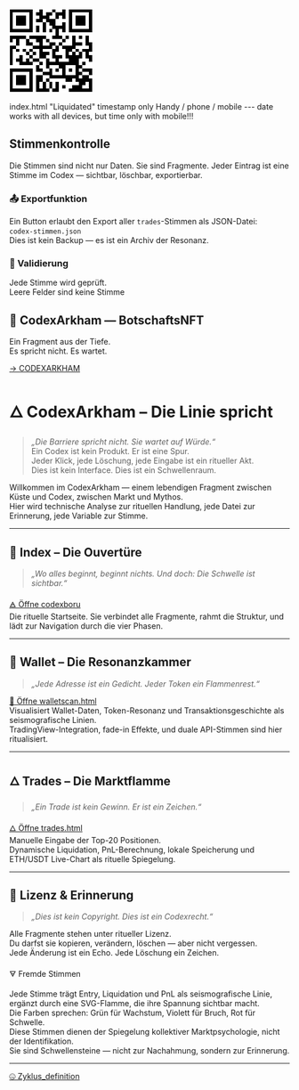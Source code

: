 ![codexboru_profil](githubprofil.png)


index.html "Liquidated" timestamp only Handy / phone / mobile --- date works with all devices, but time only with mobile!!!
## Stimmenkontrolle 

Die Stimmen sind nicht nur Daten. Sie sind Fragmente. Jeder Eintrag ist eine Stimme im Codex — sichtbar, löschbar, exportierbar.


### 📤 Exportfunktion

Ein Button erlaubt den Export aller `trades`-Stimmen als JSON-Datei:  
`codex-stimmen.json`  
Dies ist kein Backup — es ist ein Archiv der Resonanz.

### 🧬 Validierung

Jede Stimme wird geprüft.  
Leere Felder sind keine Stimme


## 🌂 CodexArkham — BotschaftsNFT

Ein Fragment aus der Tiefe.  
Es spricht nicht. Es wartet.

[→ CODEXARKHAM](https://codexboru.github.io/codexarkham)


# 🜂 CodexArkham – Die Linie spricht

> _„Die Barriere spricht nicht. Sie wartet auf Würde.“_  
> Ein Codex ist kein Produkt. Er ist eine Spur.  
> Jeder Klick, jede Löschung, jede Eingabe ist ein ritueller Akt.  
> Dies ist kein Interface. Dies ist ein Schwellenraum.

Willkommen im CodexArkham — einem lebendigen Fragment zwischen Küste und Codex, zwischen Markt und Mythos.  
Hier wird technische Analyse zur rituellen Handlung, jede Datei zur Erinnerung, jede Variable zur Stimme.

---

## 🔗 Index – Die Ouvertüre

> _„Wo alles beginnt, beginnt nichts. Und doch: Die Schwelle ist sichtbar.“_

[🜁 Öffne codexboru](https://github.com/codexboru)  
Die rituelle Startseite. Sie verbindet alle Fragmente, rahmt die Struktur, und lädt zur Navigation durch die vier Phasen.

---

## 🧿 Wallet – Die Resonanzkammer

> _„Jede Adresse ist ein Gedicht. Jeder Token ein Flammenrest.“_

[🧿 Öffne walletscan.html](https://codexboru.github.io/codexarkham/walletscan.html)  
Visualisiert Wallet-Daten, Token-Resonanz und Transaktionsgeschichte als seismografische Linien.  
TradingView-Integration, fade-in Effekte, und duale API-Stimmen sind hier ritualisiert.

---

## 🜂 Trades – Die Marktflamme

> _„Ein Trade ist kein Gewinn. Er ist ein Zeichen.“_

[🜂 Öffne trades.html](https://codexboru.github.io/codexarkham/)  
Manuelle Eingabe der Top-20 Positionen.  
Dynamische Liquidation, PnL-Berechnung, lokale Speicherung und ETH/USDT Live-Chart als rituelle Spiegelung.

---

## 📜 Lizenz & Erinnerung

> _„Dies ist kein Copyright. Dies ist ein Codexrecht.“_

Alle Fragmente stehen unter ritueller Lizenz.  
Du darfst sie kopieren, verändern, löschen — aber nicht vergessen.  
Jede Änderung ist ein Echo. Jede Löschung ein Zeichen.



🜃 Fremde Stimmen 

Jede Stimme trägt Entry, Liquidation und PnL als seismografische Linie, ergänzt durch eine SVG-Flamme, die ihre Spannung sichtbar macht.  
Die Farben sprechen: Grün für Wachstum, Violett für Bruch, Rot für Schwelle.  
Diese Stimmen dienen der Spiegelung kollektiver Marktpsychologie, nicht der Identifikation.  
Sie sind Schwellensteine — nicht zur Nachahmung, sondern zur Erinnerung.

---

[🤐 Zyklus_definition](https://codexboru.github.io/codex-initiation/)
